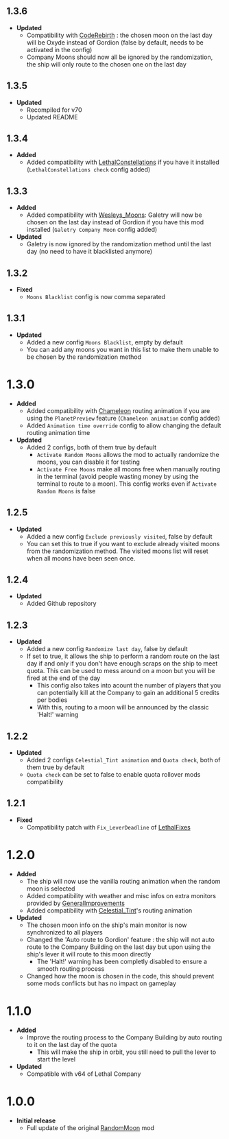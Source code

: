 ## 1.3.6
- **Updated**
    - Compatibility with [CodeRebirth](https://thunderstore.io/c/lethal-company/p/XuXiaolan/CodeRebirth/) : the chosen moon on the last day will be Oxyde instead of Gordion (false by default, needs to be activated in the config)
    - Company Moons should now all be ignored by the randomization, the ship will only route to the chosen one on the last day

## 1.3.5
- **Updated**
    - Recompiled for v70
    - Updated README

## 1.3.4
- **Added**
    - Added compatibility with [LethalConstellations](https://thunderstore.io/c/lethal-company/p/darmuh/LethalConstellations/) if you have it installed (`LethalConstellations check` config added)

## 1.3.3
- **Added**
    - Added compatibility with [Wesleys_Moons](https://thunderstore.io/c/lethal-company/p/Magic_Wesley/Wesleys_Moons/): Galetry will now be chosen on the last day instead of Gordion if you have this mod installed (`Galetry Company Moon` config added)
- **Updated**
    - Galetry is now ignored by the randomization method until the last day (no need to have it blacklisted anymore)

## 1.3.2
- **Fixed**
    - `Moons Blacklist` config is now comma separated

## 1.3.1
- **Updated**
    - Added a new config `Moons Blacklist`, empty by default
    - You can add any moons you want in this list to make them unable to be chosen by the randomization method

# 1.3.0
- **Added**
    - Added compatibility with [Chameleon](https://thunderstore.io/c/lethal-company/p/ButteryStancakes/Chameleon/) routing animation if you are using the `PlanetPreview` feature (`Chameleon animation` config added)
    - Added `Animation time override` config to allow changing the default routing animation time
- **Updated**
    - Added 2 configs, both of them true by default
        - `Activate Random Moons` allows the mod to actually randomize the moons, you can disable it for testing
        - `Activate Free Moons` make all moons free when manually routing in the terminal (avoid people wasting money by using the terminal to route to a moon). This config works even if `Activate Random Moons` is false

## 1.2.5
- **Updated**
    - Added a new config `Exclude previously visited`, false by default
    - You can set this to true if you want to exclude already visited moons from the randomization method. The visited moons list will reset when all moons have been seen once.

## 1.2.4
- **Updated**
    - Added Github repository

## 1.2.3
- **Updated**
    - Added a new config `Randomize last day`, false by default
    - If set to true, it allows the ship to perform a random route on the last day if and only if you don't have enough scraps on the ship to meet quota. This can be used to mess around on a moon but you will be fired at the end of the day
        - This config also takes into acount the number of players that you can potentially kill at the Company to gain an additional 5 credits per bodies
        - With this, routing to a moon will be announced by the classic 'Halt!' warning

## 1.2.2
- **Updated**
    - Added 2 configs `Celestial_Tint animation` and `Quota check`, both of them true by default
    - `Quota check` can be set to false to enable quota rollover mods compatibility

## 1.2.1
- **Fixed**
    - Compatibility patch with `Fix_LeverDeadline` of [LethalFixes](https://thunderstore.io/c/lethal-company/p/Dev1A3/LethalFixes/)

# 1.2.0
- **Added**
    - The ship will now use the vanilla routing animation when the random moon is selected
    - Added compatibility with weather and misc infos on extra monitors provided by [GeneralImprovements](https://thunderstore.io/c/lethal-company/p/ShaosilGaming/GeneralImprovements/)
    - Added compatibility with [Celestial_Tint](https://thunderstore.io/c/lethal-company/p/sfDesat/Celestial_Tint/)'s routing animation
- **Updated**
    - The chosen moon info on the ship's main monitor is  now synchronized to all players
    - Changed the 'Auto route to Gordion' feature : the ship will not auto route to the Company Building on the last day but upon using the ship's lever it will route to this moon directly
        - The 'Halt!' warning has been completly disabled to ensure a smooth routing process
    - Changed how the moon is chosen in the code, this should prevent some mods conflicts but has no impact on gameplay

# 1.1.0
- **Added**
    - Improve the routing process to the Company Building by auto routing to it on the last day of the quota
        - This will make the ship in orbit, you still need to pull the lever to start the level
- **Updated**
    - Compatible with v64 of Lethal Company

# 1.0.0
- **Initial release**
    - Full update of the original [RandomMoon](https://thunderstore.io/c/lethal-company/p/Beepsterr/RandomMoon/) mod